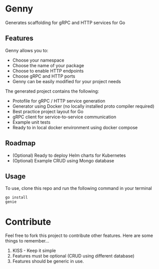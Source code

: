 # Genny                                                     

Generates scaffolding for gRPC and HTTP services for Go

## Features

Genny allows you to:

* Choose your namespace
* Choose the name of your package
* Choose to enable HTTP endpoints
* Choose gRPC and HTTP ports
* Genny can be easily modified for your project needs

The generated project contains the following:

* Protofile for gRPC / HTTP service generation
* Generator using Docker (no locally installed proto compiler required)
* Best practice project layout for Go
* gRPC client for service-to-service communication
* Example unit tests
* Ready to in local docker environment using docker compose

## Roadmap

* (Optional) Ready to deploy Helm charts for Kubernetes
* (Optional) Example CRUD using Mongo database

## Usage

To use, clone this repo and run the following command in your terminal

```shell script
go install
genie
```
# Contribute

Feel free to fork this project to contribute other features. Here are some things to remember...

1. KISS - Keep it simple
2. Features must be optional (CRUD using different database)
3. Features should be generic in use. 